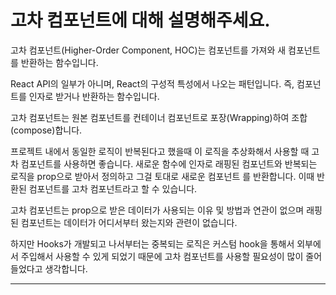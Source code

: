 # 고차 컴포넌트에 대해 설명해주세요.

고차 컴포넌트(Higher-Order Component, HOC)는 컴포넌트를 가져와 새 컴포넌트를 반환하는 함수입니다.

React API의 일부가 아니며, React의 구성적 특성에서 나오는 패턴입니다.
즉, 컴포넌트를 인자로 받거나 반환하는 함수입니다.

고차 컴포넌트는 원본 컴포넌트를 컨테이너 컴포넌트로 포장(Wrapping)하여 조합(compose)합니다.

프로젝트 내에서 동일한 로직이 반복된다고 했을때 이 로직을 추상화해서 사용할 때 고차 컴포넌트를 사용하면
좋습니다.
새로운 함수에 인자로 래핑된 컴포넌트와 반복되는 로직을 prop으로 받아서 정의하고 그걸 토대로 새로운 컴포넌트
를 반환합니다. 이때 반환된 컴포넌트를 고차 컴포넌트라고 할 수 있습니다.

고차 컴포넌트는 prop으로 받은 데이터가 사용되는 이유 및 방법과 연관이 없으며 래핑된 컴포넌트는 데이터가
어디서부터 왔는지와 관련이 없습니다.

하지만 Hooks가 개발되고 나서부터는 중복되는 로직은 커스텀 hook을 통해서 외부에서 주입해서 사용할 수 있게
되었기 때문에 고차 컴포넌트를 사용할 필요성이 많이 줄어들었다고 생각합니다.

---
